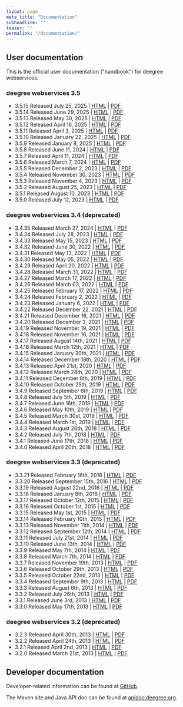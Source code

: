 ```yaml
---
layout: page
meta_title: "Documentation"
subheadline: ""
teaser: ""
permalink: "/documentation/"
---
```


## User documentation

This is the official user documentation ("handbook") for deegree webservices.

### deegree webservices 3.5

  * 3.5.15 Released July 25, 2025 &#124; [HTML](https://download.deegree.org/documentation/3.5.15/html/) &#124; [PDF](https://download.deegree.org/documentation/3.5.15/deegree-webservices-handbook-3.5.15.pdf)
  * 3.5.14 Released June 29, 2025 &#124; [HTML](https://download.deegree.org/documentation/3.5.14/html/) &#124; [PDF](https://download.deegree.org/documentation/3.5.14/deegree-webservices-handbook-3.5.14.pdf)
  * 3.5.13 Released May 30, 2025 &#124; [HTML](https://download.deegree.org/documentation/3.5.13/html/) &#124; [PDF](https://download.deegree.org/documentation/3.5.13/deegree-webservices-handbook-3.5.13.pdf)  
  * 3.5.12 Released April 16, 2025 &#124; [HTML](https://download.deegree.org/documentation/3.5.12/html/) &#124; [PDF](https://download.deegree.org/documentation/3.5.12/deegree-webservices-handbook-3.5.12.pdf)  
  * 3.5.11 Released April 3, 2025 &#124; [HTML](https://download.deegree.org/documentation/3.5.11/html/) &#124; [PDF](https://download.deegree.org/documentation/3.5.11/deegree-webservices-handbook-3.5.11.pdf)  
  * 3.5.10 Released January 22, 2025 &#124; [HTML](https://download.deegree.org/documentation/3.5.10/html/) &#124; [PDF](https://download.deegree.org/documentation/3.5.10/deegree-webservices-handbook-3.5.10.pdf)
  * 3.5.9 Released January 8, 2025 &#124; [HTML](https://download.deegree.org/documentation/3.5.9/html/) &#124; [PDF](https://download.deegree.org/documentation/3.5.9/deegree-webservices-handbook-3.5.9.pdf)
  * 3.5.8 Released June 11, 2024 &#124; [HTML](https://download.deegree.org/documentation/3.5.8/html/) &#124; [PDF](https://download.deegree.org/documentation/3.5.8/deegree-webservices-handbook-3.5.8.pdf)
  * 3.5.7 Released April 11, 2024 &#124; [HTML](https://download.deegree.org/documentation/3.5.7/html/) &#124; [PDF](https://download.deegree.org/documentation/3.5.7/deegree-webservices-handbook-3.5.7.pdf)
  * 3.5.6 Released March 7, 2024 &#124; [HTML](https://download.deegree.org/documentation/3.5.6/html/) &#124; [PDF](https://download.deegree.org/documentation/3.5.6/deegree-webservices-handbook-3.5.6.pdf)
  * 3.5.5 Released December 2, 2023 &#124; [HTML](https://download.deegree.org/documentation/3.5.5/html/) &#124; [PDF](https://download.deegree.org/documentation/3.5.5/deegree-webservices-handbook-3.5.5.pdf)
  * 3.5.4 Released November 30, 2023 &#124; [HTML](https://download.deegree.org/documentation/3.5.4/html/) &#124; [PDF](https://download.deegree.org/documentation/3.5.4/deegree-webservices-handbook-3.5.4.pdf)
  * 3.5.3 Released November 4, 2023 &#124; [HTML](https://download.deegree.org/documentation/3.5.3/html/) &#124; [PDF](https://download.deegree.org/documentation/3.5.3/deegree-webservices-handbook-3.5.3.pdf)
  * 3.5.2 Released August 25, 2023 &#124; [HTML](https://download.deegree.org/documentation/3.5.2/html/) &#124; [PDF](https://download.deegree.org/documentation/3.5.2/deegree-webservices-handbook-3.5.2.pdf)  
  * 3.5.1 Released August 10, 2023 &#124; [HTML](https://download.deegree.org/documentation/3.5.1/html/) &#124; [PDF](https://download.deegree.org/documentation/3.5.1/deegree-webservices-handbook-3.5.1.pdf)  
  * 3.5.0 Released July 12, 2023 &#124; [HTML](https://download.deegree.org/documentation/3.5.0/html/) &#124; [PDF](https://download.deegree.org/documentation/3.5.0/deegree-webservices-handbook-3.5.0.pdf)  

### deegree webservices 3.4 (deprecated)
 
  * 3.4.35 Released March 27, 2024 &#124; [HTML](https://download.deegree.org/documentation/3.4.35/html/) &#124; [PDF](https://download.deegree.org/documentation/3.4.5/deegree-webservices-handbook-3.4.35.pdf)
  * 3.4.34 Released July 28, 2023 &#124; [HTML](https://download.deegree.org/documentation/3.4.34/html/) &#124; [PDF](https://download.deegree.org/documentation/3.4.34/deegree-webservices-handbook-3.4.34.pdf)
  * 3.4.33 Released May 15, 2023 &#124; [HTML](https://download.deegree.org/documentation/3.4.33/html/) &#124; [PDF](https://download.deegree.org/documentation/3.4.33/deegree-webservices-handbook-3.4.33.pdf)
  * 3.4.32 Released June 30, 2022 &#124; [HTML](https://download.deegree.org/documentation/3.4.32/html/) &#124; [PDF](https://download.deegree.org/documentation/3.4.32/deegree-webservices-handbook-3.4.32.pdf)
  * 3.4.31 Released May 13, 2022 &#124; [HTML](https://download.deegree.org/documentation/3.4.31/html/) &#124; [PDF](https://download.deegree.org/documentation/3.4.31/deegree-webservices-handbook-3.4.31.pdf)
  * 3.4.30 Released May 05, 2022 &#124; [HTML](https://download.deegree.org/documentation/3.4.30/html/) &#124; [PDF](https://download.deegree.org/documentation/3.4.30/deegree-webservices-handbook-3.4.30.pdf)
  * 3.4.29 Released April 20, 2022 &#124; [HTML](https://download.deegree.org/documentation/3.4.29/html/) &#124; [PDF](https://download.deegree.org/documentation/3.4.29/deegree-webservices-handbook-3.4.29.pdf)
  * 3.4.28 Released March 31, 2022 &#124; [HTML](https://download.deegree.org/documentation/3.4.28/html/) &#124; [PDF](https://download.deegree.org/documentation/3.4.28/deegree-webservices-handbook-3.4.28.pdf)
  * 3.4.27 Released March 17, 2022 &#124; [HTML](https://download.deegree.org/documentation/3.4.27/html/) &#124; [PDF](https://download.deegree.org/documentation/3.4.27/deegree-webservices-handbook-3.4.27.pdf)
  * 3.4.26 Released March 03, 2022 &#124; [HTML](https://download.deegree.org/documentation/3.4.26/html/) &#124; [PDF](https://download.deegree.org/documentation/3.4.26/deegree-webservices-handbook-3.4.26.pdf)
  * 3.4.25 Released February 17, 2022 &#124; [HTML](https://download.deegree.org/documentation/3.4.25/html/) &#124; [PDF](https://download.deegree.org/documentation/3.4.25/deegree-webservices-handbook-3.4.25.pdf)
  * 3.4.24 Released February 2, 2022 &#124; [HTML](https://download.deegree.org/documentation/3.4.24/html/) &#124; [PDF](https://download.deegree.org/documentation/3.4.24/deegree-webservices-handbook-3.4.24.pdf)
  * 3.4.23 Released January 6, 2022 &#124; [HTML](https://download.deegree.org/documentation/3.4.23/html/) &#124; [PDF](https://download.deegree.org/documentation/3.4.23/deegree-webservices-handbook-3.4.23.pdf)
  * 3.4.22 Released December 22, 2021 &#124; [HTML](https://download.deegree.org/documentation/3.4.22/html/) &#124; [PDF](https://download.deegree.org/documentation/3.4.22/deegree-webservices-handbook-3.4.22.pdf)
  * 3.4.21 Released December 16, 2021 &#124; [HTML](https://download.deegree.org/documentation/3.4.21/html/) &#124; [PDF](https://download.deegree.org/documentation/3.4.21/deegree-webservices-handbook-3.4.21.pdf)  
  * 3.4.20 Released December 3, 2021 &#124; [HTML](https://download.deegree.org/documentation/3.4.20/html/) &#124; [PDF](https://download.deegree.org/documentation/3.4.20/deegree-webservices-handbook-3.4.20.pdf)  
  * 3.4.19 Released November 19, 2021 &#124; [HTML](https://download.deegree.org/documentation/3.4.19/html/) &#124; [PDF](https://download.deegree.org/documentation/3.4.19/deegree-webservices-handbook-3.4.19.pdf)
  * 3.4.18 Released November 16, 2021 &#124; [HTML](https://download.deegree.org/documentation/3.4.18/html/) &#124; [PDF](https://download.deegree.org/documentation/3.4.18/deegree-webservices-handbook-3.4.18.pdf)
  * 3.4.17 Released August 14th, 2021 &#124; [HTML](https://download.deegree.org/documentation/3.4.17/html/) &#124; [PDF](https://download.deegree.org/documentation/3.4.17/deegree-webservices-handbook-3.4.17.pdf)
  * 3.4.16 Released March 12th, 2021 &#124; [HTML](https://download.deegree.org/documentation/3.4.16/html/) &#124; [PDF](https://download.deegree.org/documentation/3.4.16/deegree-webservices-handbook-3.4.16.pdf)
  * 3.4.15 Released January 30th, 2021 &#124; [HTML](https://download.deegree.org/documentation/3.4.15/html/) &#124; [PDF](https://download.deegree.org/documentation/3.4.15/deegree-webservices-handbook-3.4.15.pdf)
  * 3.4.14 Released December 18th, 2020 &#124; [HTML](https://download.deegree.org/documentation/3.4.14/html/) &#124; [PDF](https://download.deegree.org/documentation/3.4.14/deegree-webservices-handbook-3.4.14.pdf)
  * 3.4.13 Released April 21st, 2020 &#124; [HTML](https://download.deegree.org/documentation/3.4.13/html/) &#124; [PDF](https://download.deegree.org/documentation/3.4.13/deegree-webservices-handbook-3.4.13.pdf)
  * 3.4.12 Released March 24th, 2020 &#124; [HTML](https://download.deegree.org/documentation/3.4.12/html/) &#124; [PDF](https://download.deegree.org/documentation/3.4.12/deegree-webservices-handbook-3.4.12.pdf)
  * 3.4.11 Released December 8th, 2019 &#124; [HTML](https://download.deegree.org/documentation/3.4.11/html/) &#124; [PDF](https://download.deegree.org/documentation/3.4.11/deegree-webservices-handbook-3.4.11.pdf)
  * 3.4.10 Released October 25th, 2019 &#124; [HTML](https://download.deegree.org/documentation/3.4.10/html/) &#124; [PDF](https://download.deegree.org/documentation/3.4.10/deegree-webservices-handbook-3.4.10.pdf)
  * 3.4.9  Released September 6th, 2019 &#124; [HTML](https://download.deegree.org/documentation/3.4.9/html/) &#124; [PDF](https://download.deegree.org/documentation/3.4.9/deegree-webservices-handbook-3.4.9.pdf)
  * 3.4.8  Released July 5th, 2019 &#124; [HTML](https://download.deegree.org/documentation/3.4.8/html/) &#124; [PDF](https://download.deegree.org/documentation/3.4.8/deegree-webservices-handbook-3.4.8.pdf)
  * 3.4.7  Released June 16th, 2019 &#124; [HTML](https://download.deegree.org/documentation/3.4.7/html/) &#124; [PDF](https://download.deegree.org/documentation/3.4.7/deegree-webservices-handbook-3.4.7.pdf)
  * 3.4.6  Released May 10th, 2019 &#124; [HTML](https://download.deegree.org/documentation/3.4.6/html/) &#124; [PDF](https://download.deegree.org/documentation/3.4.6/deegree-webservices-handbook-3.4.6.pdf) 
  * 3.4.5  Released March 30st, 2019 &#124; [HTML](https://download.deegree.org/documentation/3.4.5/html/) &#124; [PDF](https://download.deegree.org/documentation/3.4.5/deegree-webservices-handbook-3.4.5.pdf)
  * 3.4.4  Released March 1st, 2019 &#124; [HTML](https://download.deegree.org/documentation/3.4.4/html/) &#124; [PDF](https://download.deegree.org/documentation/3.4.4/deegree-webservices-handbook-3.4.4.pdf)
  * 3.4.3  Released August 26th, 2018 &#124; [HTML](https://download.deegree.org/documentation/3.4.3/html/) &#124; [PDF](https://download.deegree.org/documentation/3.4.3/deegree-webservices-handbook-3.4.3.pdf)
  * 3.4.2  Released July 7th, 2018 &#124; [HTML](https://download.deegree.org/documentation/3.4.2/html/) &#124; [PDF](https://download.deegree.org/documentation/3.4.2/deegree-webservices-handbook-3.4.2.pdf)
  * 3.4.1  Released June 17th, 2018 &#124; [HTML](https://download.deegree.org/documentation/3.4.1/html/) &#124; [PDF](https://download.deegree.org/documentation/3.4.1/deegree-webservices-handbook-3.4.1.pdf)
  * 3.4.0  Released April 20th, 2018 &#124; [HTML](https://download.deegree.org/documentation/3.4.0/html/) &#124; [PDF](https://download.deegree.org/documentation/3.4.0/deegree-webservices-handbook-3.4.0.pdf)

### deegree webservices 3.3 (deprecated)

  * 3.3.21 Released February 16th, 2018 &#124; [HTML](https://download.deegree.org/documentation/3.3.21/html) &#124; [PDF](https://download.deegree.org/documentation/3.3.21/deegree-webservices-handbook-3.3.21.pdf)
  * 3.3.20 Released September 15th, 2016 &#124; [HTML](https://download.deegree.org/documentation/3.3.20/html) &#124; [PDF](https://download.deegree.org/documentation/3.3.20/deegree-webservices-handbook-3.3.20.pdf)
  * 3.3.19 Released August 22nd, 2016 &#124; [HTML](https://download.deegree.org/documentation/3.3.19/html) &#124; [PDF](https://download.deegree.org/documentation/3.3.19/deegree-webservices-handbook-3.3.19.pdf)
  * 3.3.18 Released January 8th, 2016 &#124; [HTML](https://download.deegree.org/documentation/3.3.18/html) &#124; [PDF](https://download.deegree.org/documentation/3.3.18/deegree-webservices-handbook-3.3.18.pdf)
  * 3.3.17 Released October 12th, 2015 &#124; [HTML](https://download.deegree.org/documentation/3.3.17/html) &#124; [PDF](https://download.deegree.org/documentation/3.3.17/deegree-webservices-handbook-3.3.17.pdf)
  * 3.3.16 Released October 1st, 2015 &#124; [HTML](https://download.deegree.org/documentation/3.3.16/html) &#124; [PDF](https://download.deegree.org/documentation/3.3.16/deegree-webservices-handbook-3.3.16.pdf)
  * 3.3.15 Released May 1st, 2015 &#124; [HTML](https://download.deegree.org/documentation/3.3.15/html) &#124; [PDF](https://download.deegree.org/documentation/3.3.15/deegree-webservices-handbook-3.3.15.pdf)
  * 3.3.14 Released February 10th, 2015 &#124; [HTML](https://download.deegree.org/documentation/3.3.14/html) &#124; [PDF](https://download.deegree.org/documentation/3.3.14/deegree-webservices-handbook-3.3.14.pdf)
  * 3.3.13 Released November 11th, 2014 &#124; [HTML](https://download.deegree.org/documentation/3.3.13/html) &#124; [PDF](https://download.deegree.org/documentation/3.3.13/deegree-webservices-handbook-3.3.13.pdf)
  * 3.3.12 Released September 12th, 2014 &#124; [HTML](https://download.deegree.org/documentation/3.3.12/html) &#124; [PDF](https://download.deegree.org/documentation/3.3.12/deegree-webservices-handbook-3.3.12.pdf)
  * 3.3.11 Released July 21st, 2014 &#124; [HTML](https://download.deegree.org/documentation/3.3.11/html) &#124; [PDF](https://download.deegree.org/documentation/3.3.11/deegree-webservices-handbook-3.3.11.pdf)
  * 3.3.10 Released June 13th, 2014 &#124; [HTML](https://download.deegree.org/documentation/3.3.10/html) &#124; [PDF](https://download.deegree.org/documentation/3.3.10/deegree-webservices-handbook-3.3.10.pdf)
  * 3.3.9  Released May 7th, 2014 &#124; [HTML](https://download.deegree.org/documentation/3.3.9/html) &#124; [PDF](https://download.deegree.org/documentation/3.3.9/deegree-webservices-handbook-3.3.9.pdf)
  * 3.3.8  Released March 7th, 2014 &#124; [HTML](https://download.deegree.org/documentation/3.3.8/html) &#124; [PDF](https://download.deegree.org/documentation/3.3.8/deegree-webservices-handbook-3.3.8.pdf)
  * 3.3.7  Released November 19th, 2013 &#124; [HTML](https://download.deegree.org/documentation/3.3.7/html) &#124; [PDF](https://download.deegree.org/documentation/3.3.7/deegree-webservices-handbook-3.3.7.pdf)
  * 3.3.6  Released October 29th, 2013 &#124; [HTML](https://download.deegree.org/documentation/3.3.6/html) &#124; [PDF](https://download.deegree.org/documentation/3.3.6/deegree-webservices-handbook-3.3.6.pdf)
  * 3.3.5  Released October 22nd, 2013 &#124; [HTML](https://download.deegree.org/documentation/3.3.5/html) &#124; [PDF](https://download.deegree.org/documentation/3.3.5/deegree-webservices-handbook-3.3.5.pdf)
  * 3.3.4  Released September 9th, 2013 &#124; [HTML](https://download.deegree.org/documentation/3.3.4/html) &#124; [PDF](https://download.deegree.org/documentation/3.3.4/deegree-webservices-handbook-3.3.4.pdf)
  * 3.3.3  Released August 6th, 2013 &#124; [HTML](https://download.deegree.org/documentation/3.3.3/html) &#124; [PDF](https://download.deegree.org/documentation/3.3.3/deegree-webservices-handbook-3.3.3.pdf)
  * 3.3.2  Released July 26th, 2013 &#124; [HTML](https://download.deegree.org/documentation/3.3.2/html) &#124; [PDF](https://download.deegree.org/documentation/3.3.2/deegree-webservices-handbook-3.3.2.pdf)
  * 3.3.1  Released June 3rd, 2013 &#124; [HTML](https://download.deegree.org/documentation/3.3.1/html) &#124; [PDF](https://download.deegree.org/documentation/3.3.1/deegree-webservices-handbook-3.3.1.pdf)
  * 3.3.0  Released May 17th, 2013 &#124; [HTML](https://download.deegree.org/documentation/3.3.0/html) &#124; [PDF](https://download.deegree.org/documentation/3.3.0/deegree-webservices-handbook-3.3.0.pdf)

### deegree webservices 3.2 (deprecated)

  * 3.2.3  Released April 30th, 2013 &#124; [HTML](https://download.deegree.org/documentation/3.2.3/html) &#124; [PDF](https://download.deegree.org/documentation/3.2.3/deegree-webservices-handbook-3.2.3.pdf)
  * 3.2.2  Released April 24th, 2013 &#124; [HTML](https://download.deegree.org/documentation/3.3.2/html) &#124; [PDF](https://download.deegree.org/documentation/3.2.2/deegree-webservices-handbook-3.2.2.pdf)
  * 3.2.1  Released April 2nd, 2013 &#124; [HTML](https://download.deegree.org/documentation/3.2.1/html) &#124; [PDF](https://download.deegree.org/documentation/3.2.1/deegree-webservices-handbook-3.2.1.pdf)
  * 3.2.0  Released March 21st, 2013 &#124; [HTML](https://download.deegree.org/documentation/3.2.0/html) &#124; [PDF](https://download.deegree.org/documentation/3.2.0/deegree-webservices-handbook-3.2.0.pdf)

## Developer documentation

Developer-related information can be found at [GitHub](https://github.com/deegree/deegree3/wiki).

The Maven site and Java API doc can be found at [apidoc.deegree.org](https://apidoc.deegree.org/).